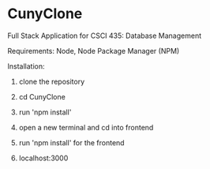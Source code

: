 # CunyClone    
Full Stack Application for CSCI 435: Database Management    
   
Requirements: Node, Node Package Manager (NPM)    
   
Installation:     
  
1. clone the repository  
  
2. cd CunyClone
   
3. run 'npm install'   
  
4. open a new terminal and cd into frontend
  
5. run 'npm install' for the frontend  
  
6.  localhost:3000   
